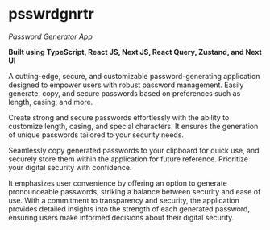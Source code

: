 # psswrdgnrtr

_Password Generator App_

**Built using TypeScript, React JS, Next JS, React Query, Zustand, and Next UI**

A cutting-edge, secure, and customizable password-generating application designed to empower users with robust password management. Easily generate, copy, and secure passwords based on preferences such as length, casing, and more.

Create strong and secure passwords effortlessly with the ability to customize length, casing, and special characters. It ensures the generation of unique passwords tailored to your security needs.

Seamlessly copy generated passwords to your clipboard for quick use, and securely store them within the application for future reference. Prioritize your digital security with confidence.

It emphasizes user convenience by offering an option to generate pronounceable passwords, striking a balance between security and ease of use. With a commitment to transparency and security, the application provides detailed insights into the strength of each generated password, ensuring users make informed decisions about their digital security.
